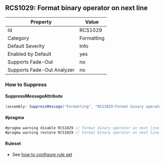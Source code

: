 ## RCS1029: Format binary operator on next line

Property | Value
--- | --- 
Id | RCS1029
Category | Formatting
Default Severity | Info
Enabled by Default | yes
Supports Fade-Out | no
Supports Fade-Out Analyzer | no

### How to Suppress

#### SuppressMessageAttribute

```csharp
[assembly: SuppressMessage("Formatting", "RCS1029:Format binary operator on next line.", Justification = "<Pending>")]
```

#### \#pragma

```csharp
#pragma warning disable RCS1029 // Format binary operator on next line.
#pragma warning restore RCS1029 // Format binary operator on next line.
```

#### Ruleset

* See [how to configure rule set](../HowToConfigureAnalyzers.md)
